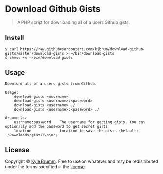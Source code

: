# Download Github Gists

> A PHP script for downloading all of a users Github gists.

## Install

```
$ curl https://raw.githubusercontent.com/kjbrum/download-github-gists/master/download-gists > ~/bin/download-gists
$ chmod +x ~/bin/download-gists
```

## Usage

```
Download all of a users gists from Github.

Usage:
    download-gists <username>
    download-gists <username>:<password>
    download-gists <username> ./
    download-gists <username>:<password> ./

Arguments:
    username:password    The username for getting gists. You can optionally add the password to get secret gists
    location             Location to save the gists (Default: ~/Downloads/gists)\n\n";
```

## License

Copyright © [Kyle Brumm](http://kylebrumm.com). Free to use on whatever and may be redistributed under the terms specified in the [license](LICENSE.md).
